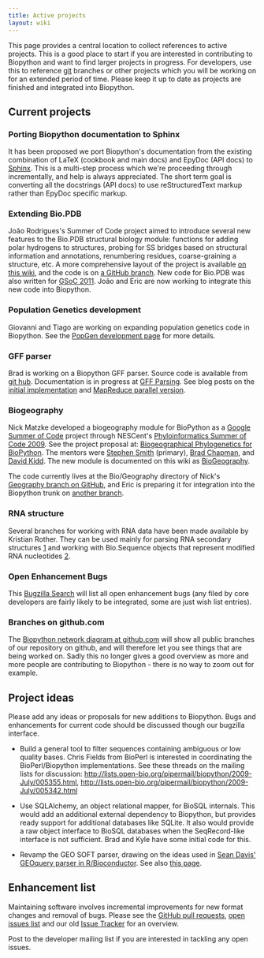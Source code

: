 ```yaml
---
title: Active projects
layout: wiki
---
```


This page provides a central location to collect references to active
projects. This is a good place to start if you are interested in
contributing to Biopython and want to find larger projects in progress.
For developers, use this to reference [git](git "wikilink") branches or
other projects which you will be working on for an extended period of
time. Please keep it up to date as projects are finished and integrated
into Biopython.

Current projects
----------------

### Porting Biopython documentation to Sphinx

It has been proposed we port Biopython's documentation from the existing
combination of LaTeX (cookbook and main docs) and EpyDoc (API docs) to
[Sphinx](http://sphinx.pocoo.org/). This is a multi-step process which
we're proceeding through incrementally, and help is always appreciated.
The short term goal is converting all the docstrings (API docs) to use
reStructuredText markup rather than EpyDoc specific markup.

### Extending Bio.PDB

João Rodrigues's Summer of Code project aimed to introduce several new
features to the Bio.PDB structural biology module: functions for adding
polar hydrogens to structures, probing for SS bridges based on
structural information and annotations, renumbering residues,
coarse-graining a structure, etc. A more comprehensive layout of the
project is available [on this wiki](GSOC2010_Joao "wikilink"), and the
code is on [a GitHub
branch](http://github.com/JoaoRodrigues/biopython/tree/GSOC2010). New
code for Bio.PDB was also written for [GSoC
2011](Google_Summer_of_Code "wikilink"). João and Eric are now working
to integrate this new code into Biopython.

### Population Genetics development

Giovanni and Tiago are working on expanding population genetics code in
Biopython. See the [PopGen development page](PopGen_dev "wikilink") for
more details.

### GFF parser

Brad is working on a Biopython GFF parser. Source code is available from
[git hub](http://github.com/chapmanb/bcbb/tree/master/gff).
Documentation is in progress at [GFF Parsing](GFF_Parsing "wikilink").
See blog posts on the [initial
implementation](http://bcbio.wordpress.com/2009/03/08/initial-gff-parser-for-biopython/)
and [MapReduce parallel
version](http://bcbio.wordpress.com/2009/03/22/mapreduce-implementation-of-gff-parsing-for-biopython/).

### Biogeography

Nick Matzke developed a biogeography module for BioPython as a [Google
Summer of Code](Google_Summer_of_Code "wikilink") project through
NESCent's [Phyloinformatics Summer of Code
2009](https://www.nescent.org/wg_phyloinformatics/Phyloinformatics_Summer_of_Code_2009).
See the project proposal at: [Biogeographical Phylogenetics for
BioPython](http://socghop.appspot.com/student_project/show/google/gsoc2009/nescent/t124022798250).
The mentors were [Stephen Smith](http://blackrim.org/) (primary), [Brad
Chapman](http://bcbio.wordpress.com/), and [David
Kidd](http://evoviz.nescent.org/). The new module is documented on this
wiki as [BioGeography](BioGeography "wikilink").

The code currently lives at the Bio/Geography directory of Nick's
[Geography branch on
GitHub](http://github.com/nmatzke/biopython/tree/Geography), and Eric is
preparing it for integration into the Biopython trunk on [another
branch](http://github.com/etal/biopython/tree/geography).

### RNA structure

Several branches for working with RNA data have been made available by
Kristian Rother. They can be used mainly for parsing RNA secondary
structures [1](http://github.com/krother/biopython/tree/rna) and working
with Bio.Sequence objects that represent modified RNA nucleotides
[2](http://github.com/krother/biopython/tree/rna_alphabet).

### Open Enhancement Bugs

This [Bugzilla
Search](http://bugzilla.open-bio.org/buglist.cgi?product=Biopython&bug_status=NEW&bug_status=ASSIGNED&bug_status=REOPENED&bug_severity=enhancement)
will list all open enhancement bugs (any filed by core developers are
fairly likely to be integrated, some are just wish list entries).

### Branches on github.com

The [Biopython network diagram at
github.com](http://github.com/biopython/biopython/network) will show all
public branches of our repository on github, and will therefore let you
see things that are being worked on. Sadly this no longer gives a good
overview as more and more people are contributing to Biopython - there
is no way to zoom out for example.

Project ideas
-------------

Please add any ideas or proposals for new additions to Biopython. Bugs
and enhancements for current code should be discussed though our
bugzilla interface.

-   Build a general tool to filter sequences containing ambiguous or low
    quality bases. Chris Fields from BioPerl is interested in
    coordinating the BioPerl/Biopython implementations. See these
    threads on the mailing lists for discussion:
    <http://lists.open-bio.org/pipermail/biopython/2009-July/005355.html>,
    <http://lists.open-bio.org/pipermail/biopython/2009-July/005342.html>

<!-- -->

-   Use SQLAlchemy, an object relational mapper, for BioSQL internals.
    This would add an additional external dependency to Biopython, but
    provides ready support for additional databases like SQLite. It also
    would provide a raw object interface to BioSQL databases when the
    SeqRecord-like interface is not sufficient. Brad and Kyle have some
    initial code for this.

<!-- -->

-   Revamp the GEO SOFT parser, drawing on the ideas used in [Sean
    Davis' GEOquery parser in
    R/Bioconductor](http://www.bioconductor.org/packages/bioc/html/GEOquery.html).
    See also [this page](http://www.warwick.ac.uk/go/peter_cock/r/geo/).

Enhancement list
----------------

Maintaining software involves incremental improvements for new format
changes and removal of bugs. Please see the [GitHub pull
requests](https://github.com/biopython/biopython/pulls), [open issues
list](https://github.com/biopython/biopython/issues?state=open) and our
old [Issue Tracker](http://redmine.open-bio.org/projects/biopython) for
an overview.

Post to the developer mailing list if you are interested in tackling any
open issues.
